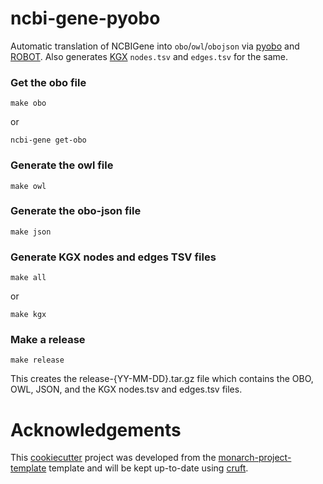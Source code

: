 # ncbi-gene-pyobo

Automatic translation of NCBIGene into `obo`/`owl`/`obojson` via [pyobo](https://github.com/biopragmatics/pyobo/) and [ROBOT](http://robot.obolibrary.org). Also generates [KGX](https://github.com/biolink/kgx) `nodes.tsv` and `edges.tsv` for the same.

### Get the obo file
```shell
make obo
```
or
```shell
ncbi-gene get-obo
```

### Generate the owl file
```shell
make owl
```

### Generate the obo-json file
```shell
make json
```

### Generate KGX nodes and edges TSV files
```shell
make all
```
or
```shell
make kgx
```

### Make a release
```shell
make release
```
This creates the release-{YY-MM-DD}.tar.gz file which contains the OBO, OWL, JSON, and the KGX nodes.tsv and edges.tsv files.

# Acknowledgements

This [cookiecutter](https://cookiecutter.readthedocs.io/en/stable/README.html) project was developed from the [monarch-project-template](https://github.com/monarch-initiative/monarch-project-template) template and will be kept up-to-date using [cruft](https://cruft.github.io/cruft/).
